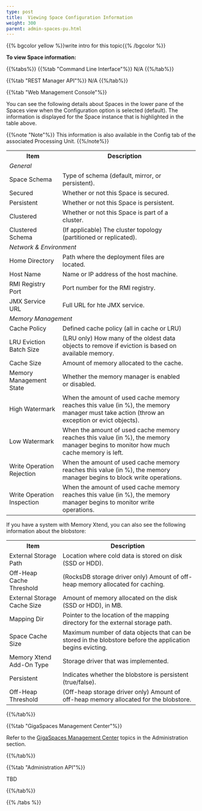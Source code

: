 ```yaml
---
type: post
title:  Viewing Space Configuration Information
weight: 300
parent: admin-spaces-pu.html
---
```

 
 
{{% bgcolor yellow %}}write intro for this topic{{% /bgcolor %}}<br>
 
**To view Space information:**

  
{{%tabs%}}
{{%tab "Command Line Interface"%}}
N/A
{{%/tab%}}

{{%tab "REST Manager API"%}}
N/A
{{%/tab%}}


{{%tab "Web Management Console"%}}
 
You can see the following details about Spaces in the lower pane of the Spaces view when the Configuration option is selected (default). The information is displayed for the Space instance that is highlighted in the table above.

{{%note "Note"%}}
This information is also available in the Config tab of the associated Processing Unit.
{{%/note%}}

<table>
  <tr>
    <th>Item</th>
    <th>Description</th>
  </tr>
  <tr>
    <td colspan="2"><i>General</i></td>
    <td></td>
  </tr>
  <tr>
    <td>Space Schema</td>
    <td>Type of schema (default, mirror, or persistent).</td>
  </tr>
  <tr>
    <td>Secured</td>
    <td>Whether or not this Space is secured.</td>
  </tr>
  <tr>
    <td>Persistent</td>
    <td>Whether or not this Space is persistent.</td>
  </tr>
  <tr>
    <td>Clustered</td>
    <td>Whether or not this Space is part of a cluster.</td>
  </tr>
  <tr>
    <td>Clustered Schema</td>
    <td>(If applicable) The cluster topology (partitioned or replicated).</td>
  </tr>
  <tr>
    <td colspan="2"><i>Network & Environment</i></td>
    <td></td>
  </tr>
  <tr>
    <td>Home Directory</td>
    <td>Path where the deployment files are located.</td>
  </tr>
  <tr>
    <td>Host Name</td>
    <td>Name or IP address of the host machine.</td>
  </tr>
  <tr>
    <td>RMI Registry Port</td>
    <td>Port number for the RMI registry.</td>
  </tr>
  <tr>
    <td>JMX Service URL</td>
    <td>Full URL for hte JMX service.</td>
  </tr>
  <tr>
    <td colspan="2"><i>Memory Management</i></td>
    <td></td>
  </tr>
  <tr>
    <td>Cache Policy</td>
    <td>Defined cache policy (all in cache or LRU)</td>
  </tr>
  <tr>
    <td>LRU Eviction Batch Size</td>
    <td>(LRU only) How many of the oldest data objects to remove if eviction is based on available memory. </td>
  </tr>
  <tr>
    <td>Cache Size</td>
    <td>Amount of memory allocated to the cache.</td>
  </tr>
  <tr>
    <td>Memory Management State</td>
    <td>Whether the memory manager is enabled or disabled.</td>
  </tr>
  <tr>
    <td>High Watermark</td>
    <td>When the amount of used cache memory reaches this value (in %), the memory manager must take action (throw an exception or evict objects).</td>
  </tr>
  <tr>
    <td>Low Watermark</td>
    <td>When the amount of used cache memory reaches this value (in %),  the memory manager begins to monitor how much cache memory is left.</td>
  </tr>
  <tr>
    <td>Write Operation Rejection</td>
    <td>When the amount of used cache memory reaches this value (in %), the memory manager begins to block write operations. </td>
  </tr>
  <tr>
    <td>Write Operation Inspection</td>
    <td>When the amount of used cache memory reaches this value (in %), the memory manager begins to monitor write operations. </td>
  </tr>
</table>


If you have a system with Memory Xtend, you can also see the following information about the blobstore:

<table>
  <tr>
    <th>Item</th>
    <th>Description</th>
  </tr>
    <tr>
    <td>External Storage Path</td>
    <td>Location where cold data is stored on disk (SSD or HDD).</td>
  </tr>
  <tr>
    <td>Off-Heap Cache Threshold</td>
    <td>(RocksDB storage driver only) Amount of off-heap memory allocated for caching.</td>
  </tr>
  <tr>
    <td>External Storage Cache Size</td>
    <td>Amount of memory allocated on the disk (SSD or HDD), in MB.</td>
  </tr>
  <tr>
    <td>Mapping Dir</td>
    <td>Pointer to the location of the mapping directory for the external storage path.</td>
  </tr>
  <tr>
    <td>Space Cache Size</td>
    <td>Maximum number of data objects that can be stored in the blobstore before the application begins evicting.</td>
  </tr>
   <tr>
    <td>Memory Xtend Add-On Type</td>
    <td>Storage driver that was implemented.</td>
  </tr>
  <tr>
    <td>Persistent</td>
    <td>Indicates whether the blobstore is persistent (true/false).</td>
  </tr>
  <tr>
    <td>Off-Heap Threshold</td>
    <td>(Off-heap storage driver only) Amount of off-heap memory allocated for the blobstore.</td>
  </tr>
</table>  
 
{{%/tab%}}


{{%tab "GigaSpaces Management Center"%}}

Refer to the [GigaSpaces Management Center](./gigaspaces-management-center.html) topics in the Administration section.

{{%/tab%}}


{{%tab "Administration API"%}}

TBD

{{%/tab%}}

{{% /tabs %}}

